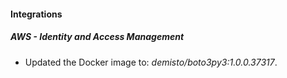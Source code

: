 #### Integrations
##### AWS - Identity and Access Management
- Updated the Docker image to: *demisto/boto3py3:1.0.0.37317*.
